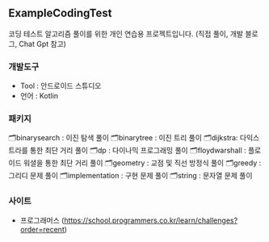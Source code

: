 ## ExampleCodingTest
코딩 테스트 알고리즘 풀이를 위한 개인 연습용 프로젝트입니다.
(직접 풀이, 개발 블로그, Chat Gpt 참고) 

### 개발도구
- Tool : 안드로이드 스튜디오
- 언어 : Kotlin


### 패키지
🗂binarysearch : 이진 탐색 풀이
🗂binarytree : 이진 트리 풀이
🗂dijkstra: 다익스트라를 통한 최단 거리 풀이
🗂dp : 다이나믹 프로그래밍 풀이
🗂floydwarshall : 플로이드 워셜을 통한 최단 거리 풀이
🗂geometry : 교점 및 직선 방정식 풀이
🗂️greedy : 그리디 문제 풀이
🗂️implementation : 구현 문제 풀이
🗂string : 문자열 문제 풀이

### 사이트
- 프로그래머스 (https://school.programmers.co.kr/learn/challenges?order=recent)
